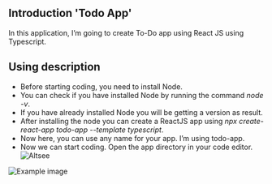    ## Introduction 'Todo App'

In this application, I’m going to create To-Do app using React JS using Typescript.

   ## Using description

- Before starting coding, you need to install Node.
- You can check if you have installed Node by running the command *node -v*.
- If you have already installed Node you will be getting a version as result.
- After installing the node you can create a ReactJS app using *npx create-react-app todo-app --template typescript*.
- Now here, you can use any name for your app. I’m using todo-app.
- Now we can start coding. Open the app directory in your code editor.
![Altsee](../../ALTsee.jpg)
<img src="../../ALTsee.jpg" alt="Example image">

